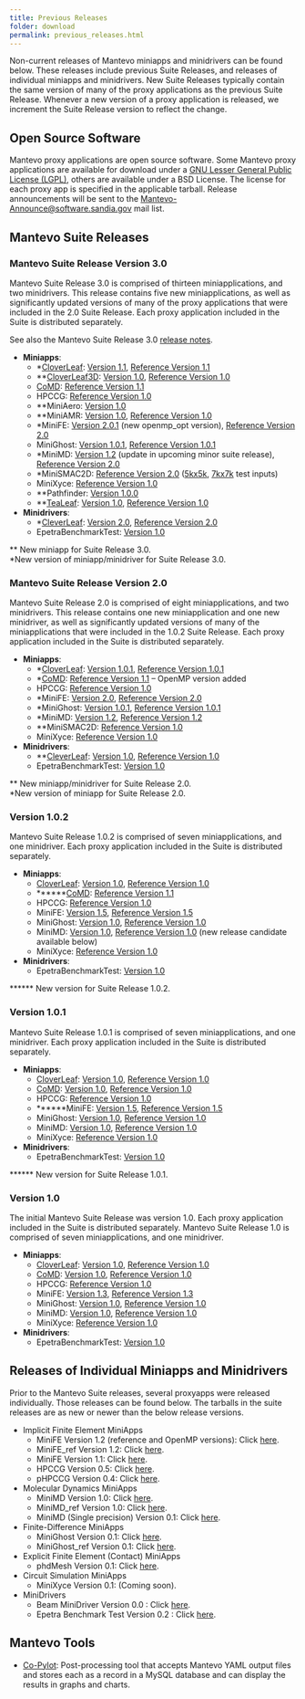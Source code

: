 ```yaml
---
title: Previous Releases
folder: download
permalink: previous_releases.html
---
```


Non-current releases of Mantevo miniapps and minidrivers can be found below. These releases include previous Suite Releases, and releases of individual miniapps and minidrivers. New Suite Releases typically contain the same version of many of the proxy applications as the previous Suite Release. Whenever a new version of a proxy application is released, we increment the Suite Release version to reflect the change.

## Open Source Software

Mantevo proxy applications are open source software. Some Mantevo proxy applications are available for download under a [GNU Lesser General Public License (LGPL)](http://www.gnu.org/copyleft/lgpl.html), others are available under a BSD License. The license for each proxy app is specified in the applicable tarball. Release announcements will be sent to the Mantevo-Announce@software.sandia.gov mail list.

## Mantevo Suite Releases

### Mantevo Suite Release Version 3.0

Mantevo Suite Release 3.0 is comprised of thirteen miniapplications, and two minidrivers. This release contains five new miniapplications, as well as significantly updated versions of many of the proxy applications that were included in the 2.0 Suite Release. Each proxy application included in the Suite is distributed separately.

See also the Mantevo Suite Release 3.0 [release notes](http://mantevo.org/download/release-notes/ "Release Notes").

*   **Miniapps**:
    *   *[CloverLeaf](http://uk-mac.github.io/CloverLeaf/): [Version 1.1](http://mantevo.org/downloads/CloverLeaf-1.1.html), [Reference Version 1.1](http://mantevo.org/downloads/CloverLeaf_ref-1.1.html)
    *   **[CloverLeaf3D](http://uk-mac.github.io/CloverLeaf3D/): [Version 1.0](http://mantevo.org/downloads/CloverLeaf3D-1.0.html), [Reference Version 1.0](http://mantevo.org/downloads/CloverLeaf3D_ref-1.0.html)
    *   [CoMD](http://exmatex.github.io/CoMD): [Reference Version 1.1](http://mantevo.org/downloads/CoMD_ref-1.1b.html)
    *   HPCCG: [Reference Version 1.0](http://mantevo.org/downloads/HPCCG-1.0.html)
    *   **MiniAero: [Version 1.0](http://mantevo.org/downloads/miniAero_1.0.html)
    *   **MiniAMR: [Version 1.0](http://mantevo.org/downloads/miniAMR_1.0.html), [Reference Version 1.0](http://mantevo.org/downloads/miniAMR_ref_1.0.html)
    *   *MiniFE: [Version 2.0.1](http://mantevo.org/downloads/miniFE_2.0.1.html) (new openmp_opt version), [Reference Version 2.0](http://mantevo.org/downloads/miniFE_ref_2.0.html)
    *   MiniGhost: [Version 1.0.1](http://mantevo.org/downloads/miniGhost_1.0.1.html), [Reference Version 1.0.1](http://mantevo.org/downloads/miniGhost_ref_1.0.1.html)
    *   *MiniMD: [Version 1.2](http://mantevo.org/downloads/miniMD_1.2.html) (update in upcoming minor suite release), [Reference Version 2.0](http://mantevo.org/downloads/miniMD_ref_2.0.html)
    *   *MiniSMAC2D: [Reference Version 2.0](http://mantevo.org/downloads/miniSMAC2D_2.0.html) ([5kx5k](http://mantevo.org/downloads/Test_case_5kx5k.tar.gz), [7kx7k](http://mantevo.org/downloads/Test_case_7kx7k.tar.gz) test inputs)
    *   MiniXyce: [Reference Version 1.0](http://mantevo.org/downloads/miniXyce_1.0.html)
    *   **Pathfinder: [Version 1.0.0](http://mantevo.org/downloads/PathFinder_1.0.0.html)
    *   **[TeaLeaf](http://uk-mac.github.io/TeaLeaf/): [Version 1.0](http://mantevo.org/downloads/TeaLeaf-1.0.html), [Reference Version 1.0](http://mantevo.org/downloads/TeaLeaf_ref-1.0.html)
*   **Minidrivers**:
    *   *[CleverLeaf](http://uk-mac.github.io/CleverLeaf/): [Version 2.0](http://mantevo.org/downloads/CleverLeaf-2.0.html), [Reference Version 2.0](http://mantevo.org/downloads/CleverLeaf_ref-2.0.html)
    *   EpetraBenchmarkTest: [Version 1.0](http://mantevo.org/downloads/EpetraBenchmarkTest-1.0.html)

** New miniapp for Suite Release 3.0.  
*New version of miniapp/minidriver for Suite Release 3.0.

### Mantevo Suite Release Version 2.0

Mantevo Suite Release 2.0 is comprised of eight miniapplications, and two minidrivers. This release contains one new miniapplication and one new minidriver, as well as significantly updated versions of many of the miniapplications that were included in the 1.0.2 Suite Release. Each proxy application included in the Suite is distributed separately.

*   **Miniapps**:
    *   *[CloverLeaf](http://uk-mac.github.io/CloverLeaf/): [Version 1.0.1](http://mantevo.org/downloads/CloverLeaf-1.0.1.html), [Reference Version 1.0.1](http://mantevo.org/downloads/CloverLeaf_ref-1.0.1.html)
    *   *[CoMD](http://exmatex.github.io/CoMD): [Reference Version 1.1](http://mantevo.org/downloads/CoMD_ref-1.1b.html) – OpenMP version added
    *   HPCCG: [Reference Version 1.0](http://mantevo.org/downloads/HPCCG-1.0.html)
    *   *MiniFE: [Version 2.0](http://mantevo.org/downloads/miniFE_2.0.html), [Reference Version 2.0](http://mantevo.org/downloads/miniFE_ref_2.0.html)
    *   *MiniGhost: [Version 1.0.1](http://mantevo.org/downloads/miniGhost_1.0.1.html), [Reference Version 1.0.1](http://mantevo.org/downloads/miniGhost_ref_1.0.1.html)
    *   *MiniMD: [Version 1.2](http://mantevo.org/downloads/miniMD_1.2.html), [Reference Version 1.2](http://mantevo.org/downloads/miniMD_ref_1.2.html)
    *   **MiniSMAC2D: [Reference Version 1.0](http://mantevo.org/downloads/miniSMAC2D_ref_1.0.html)
    *   MiniXyce: [Reference Version 1.0](http://mantevo.org/downloads/miniXyce_1.0.html)
*   **Minidrivers**:
    *   **[CleverLeaf](http://uk-mac.github.io/CleverLeaf/): [Version 1.0](http://mantevo.org/downloads/CleverLeaf-1.0.html), [Reference Version 1.0](http://mantevo.org/downloads/CleverLeaf_ref-1.0.html)
    *   EpetraBenchmarkTest: [Version 1.0](http://mantevo.org/downloads/EpetraBenchmarkTest-1.0.html)

** New miniapp/minidriver for Suite Release 2.0.  
*New version of miniapp for Suite Release 2.0.

### Version 1.0.2

Mantevo Suite Release 1.0.2 is comprised of seven miniapplications, and one minidriver. Each proxy application included in the Suite is distributed separately.

*   **Miniapps**:
    *   [CloverLeaf](http://uk-mac.github.io/CloverLeaf/): [Version 1.0](http://www.mantevo.org/downloads/CloverLeaf-1.0.html), [Reference Version 1.0](http://www.mantevo.org/downloads/CloverLeaf_ref-1.0.html)
    *   ******[CoMD](http://exmatex.github.io/CoMD): [Reference Version 1.1](http://www.mantevo.org/downloads/CoMD_ref-1.1.html)
    *   HPCCG: [Reference Version 1.0](http://www.mantevo.org/downloads/HPCCG-1.0.html)
    *   MiniFE: [Version 1.5](http://www.mantevo.org/downloads/miniFE_1.5.html), [Reference Version 1.5](http://www.mantevo.org/downloads/miniFE_ref_1.5.html)
    *   MiniGhost: [Version 1.0](http://www.mantevo.org/downloads/miniGhost_1.0.html), [Reference Version 1.0](http://www.mantevo.org/downloads/miniGhost_ref_1.0.html)
    *   MiniMD: [Version 1.0](http://www.mantevo.org/downloads/miniMD_1.0.html), [Reference Version 1.0](http://www.mantevo.org/downloads/miniMD_ref_1.0.html) (new release candidate available below)
    *   MiniXyce: [Reference Version 1.0](http://www.mantevo.org/downloads/miniXyce_1.0.html)
*   **Minidrivers**:
    *   EpetraBenchmarkTest: [Version 1.0](http://www.mantevo.org/downloads/EpetraBenchmarkTest-1.0.html)

****** New version for Suite Release 1.0.2.

### Version 1.0.1

Mantevo Suite Release 1.0.1 is comprised of seven miniapplications, and one minidriver. Each proxy application included in the Suite is distributed separately.

*   **Miniapps**:
    *   [CloverLeaf](http://uk-mac.github.io/CloverLeaf/): [Version 1.0](http://www.mantevo.org/downloads/CloverLeaf-1.0.html), [Reference Version 1.0](http://www.mantevo.org/downloads/CloverLeaf_ref-1.0.html)
    *   [CoMD](http://exmatex.github.io/CoMD): [Version 1.0](http://www.mantevo.org/downloads/CoMD_full-1.0.html), [Reference Version 1.0](http://www.mantevo.org/downloads/CoMD_ref-1.0.html)
    *   HPCCG: [Reference Version 1.0](http://www.mantevo.org/downloads/HPCCG-1.0.html)
    *   ******MiniFE: [Version 1.5](http://www.mantevo.org/downloads/miniFE_1.5.html), [Reference Version 1.5](http://www.mantevo.org/downloads/miniFE_ref_1.5.html)
    *   MiniGhost: [Version 1.0](http://www.mantevo.org/downloads/miniGhost_1.0.html), [Reference Version 1.0](http://www.mantevo.org/downloads/miniGhost_ref_1.0.html)
    *   MiniMD: [Version 1.0](http://www.mantevo.org/downloads/miniMD_1.0.html), [Reference Version 1.0](http://www.mantevo.org/downloads/miniMD_ref_1.0.html)
    *   MiniXyce: [Reference Version 1.0](http://www.mantevo.org/downloads/miniXyce_1.0.html)
*   **Minidrivers**:
    *   EpetraBenchmarkTest: [Version 1.0](http://www.mantevo.org/downloads/EpetraBenchmarkTest-1.0.html)

****** New version for Suite Release 1.0.1.

### Version 1.0

The initial Mantevo Suite Release was version 1.0\. Each proxy application included in the Suite is distributed separately. Mantevo Suite Release 1.0 is comprised of seven miniapplications, and one minidriver.

*   **Miniapps**:
    *   [CloverLeaf](http://uk-mac.github.io/CloverLeaf/): [Version 1.0](http://www.mantevo.org/downloads/CloverLeaf-1.0.html), [Reference Version 1.0](http://www.mantevo.org/downloads/CloverLeaf_ref-1.0.html)
    *   [CoMD](http://exmatex.github.io/CoMD): [Version 1.0](http://www.mantevo.org/downloads/CoMD_full-1.0.html), [Reference Version 1.0](http://www.mantevo.org/downloads/CoMD_ref-1.0.html)
    *   HPCCG: [Reference Version 1.0](http://www.mantevo.org/downloads/HPCCG-1.0.html)
    *   MiniFE: [Version 1.3](http://www.mantevo.org/downloads/miniFE_1.3.html), [Reference Version 1.3](http://www.mantevo.org/downloads/miniFE_ref_1.3.html)
    *   MiniGhost: [Version 1.0](http://www.mantevo.org/downloads/miniGhost_1.0.html), [Reference Version 1.0](http://www.mantevo.org/downloads/miniGhost_ref_1.0.html)
    *   MiniMD: [Version 1.0](http://www.mantevo.org/downloads/miniMD_1.0.html), [Reference Version 1.0](http://www.mantevo.org/downloads/miniMD_ref_1.0.html)
    *   MiniXyce: [Reference Version 1.0](http://www.mantevo.org/downloads/miniXyce_1.0.html)
*   **Minidrivers**:
    *   EpetraBenchmarkTest: [Version 1.0](http://www.mantevo.org/downloads/EpetraBenchmarkTest-1.0.html)

## Releases of Individual Miniapps and Minidrivers

Prior to the Mantevo Suite releases, several proxyapps were released individually. Those releases can be found below. The tarballs in the suite releases are as new or newer than the below release versions.

*   Implicit Finite Element MiniApps
    *   MiniFE Version 1.2 (reference and OpenMP versions): Click [here](http://www.mantevo.org/downloads/miniFE-1.2.tar.gz).
    *   MiniFE_ref Version 1.2: Click [here](http://www.mantevo.org/downloads/miniFE_ref-1.2.tar.gz).
    *   MiniFE Version 1.1: Click [here](http://www.mantevo.org/downloads/miniFE-1.1.tar.gz).
    *   HPCCG Version 0.5: Click [here](http://www.mantevo.org/downloads/HPCCG-0.5.tar.gz).
    *   pHPCCG Version 0.4: Click [here](http://www.mantevo.org/downloads/pHPCCG-0.4.tar.gz).
*   Molecular Dynamics MiniApps
    *   MiniMD Version 1.0: Click [here](http://www.mantevo.org/downloads/miniMD_1.0.tar).
    *   MiniMD_ref Version 1.0: Click [here](http://www.mantevo.org/downloads/miniMD_ref_1.0.tar.gz).
    *   MiniMD (Single precision) Version 0.1: Click [here](http://www.mantevo.org/downloads/miniMD_singleprec-0.1.tar.gz).
*   Finite-Difference MiniApps
    *   MiniGhost Version 0.1: Click [here](http://www.mantevo.org/downloads/miniGhost-0.1.tar.gz).
    *   MiniGhost_ref Version 0.1: Click [here](http://www.mantevo.org/downloads/miniGhost_ref-0.1.tar.gz).
*   Explicit Finite Element (Contact) MiniApps
    *   phdMesh Version 0.1: Click [here](http://www.mantevo.org/downloads/phdMesh.tar.gz).
*   Circuit Simulation MiniApps
    *   MiniXyce Version 0.1: (Coming soon).
*   MiniDrivers
    *   Beam MiniDriver Version 0.0 : Click [here](http://www.mantevo.org/downloads/beam-0.0.tar.gz).
    *   Epetra Benchmark Test Version 0.2 : Click [here](http://www.mantevo.org/downloads/EpetraBenchmarkTest-0.2.tar.gz).

## Mantevo Tools

*   [Co-Pylot](https://github.com/dwbarne/PYLOTDB): Post-processing tool that accepts Mantevo YAML output files and stores each as a record in a MySQL database and can display the results in graphs and charts.